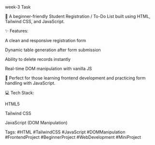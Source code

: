 week-3 Task

📝 A beginner-friendly Student Registration / To-Do List built using HTML, Tailwind CSS, and JavaScript.

✨ Features:

A clean and responsive registration form

Dynamic table generation after form submission

Ability to delete records instantly

Real-time DOM manipulation with vanilla JS

🚀 Perfect for those learning frontend development and practicing form handling with JavaScript.

💻 Tech Stack:

HTML5

Tailwind CSS

JavaScript (DOM Manipulation)


Tags:
#HTML #TailwindCSS #JavaScript #DOMManipulation #FrontendProject #BeginnerProject #WebDevelopment #MiniProject
